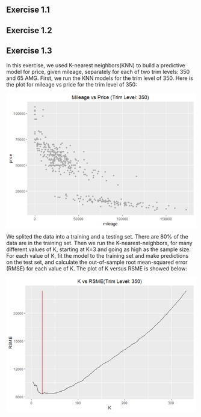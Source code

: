 Exercise 1.1
------------

Exercise 1.2
------------

Exercise 1.3
------------

In this exercise, we used K-nearest neighbors(KNN) to build a predictive model for price, given mileage, separately for each of two trim levels: 350 and 65 AMG. First, we run the KNN models for the trim level of 350. Here is the plot for mileage vs price for the trim level of 350:

<img src="Exercise_1_Report_files/figure-markdown_github/s350-1.png" style="display: block; margin: auto;" />

We splited the data into a training and a testing set. There are 80% of the data are in the training set. Then we run the K-nearest-neighbors, for many different values of K, starting at K=3 and going as high as the sample size. For each value of K, fit the model to the training set and make predictions on the test set, and calculate the out-of-sample root mean-squared error (RMSE) for each value of K. The plot of K versus RSME is showed below:

<img src="Exercise_1_Report_files/figure-markdown_github/s350p_KNNplot-1.png" style="display: block; margin: auto;" />
